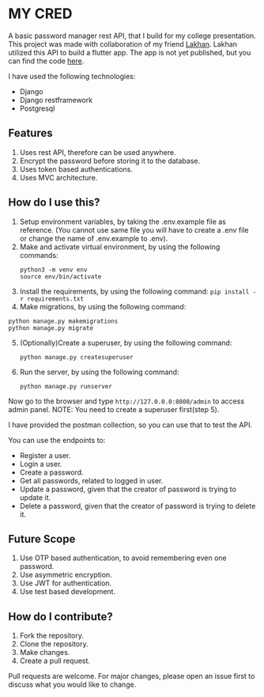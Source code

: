 # MY CRED

A basic password manager rest API, that I build for my college presentation. This project was made with collaboration of my friend [Lakhan](https://github.com/1akhanBaheti).
Lakhan utilized this API to build a flutter app. The app is not yet published, but you can find the code [here](https://github.com/1akhanBaheti/Password-Manager).

I have used the following technologies:

- Django
- Django restframework
- Postgresql

## Features

1. Uses rest API, therefore can be used anywhere.
2. Encrypt the password before storing it to the database.
3. Uses token based authentications.
4. Uses MVC architecture.

## How do I use this?

1. Setup environment variables, by taking the .env.example file as reference. (You cannot use same file you will have to create a .env file or change the name of .env.example to .env).
2. Make and activate virtual environment, by using the following commands:
   ```
   python3 -m venv env
   source env/bin/activate
   ```
3. Install the requirements, by using the following command:
   `pip install -r requirements.txt`
4. Make migrations, by using the following command:

```
python manage.py makemigrations
python manage.py migrate
```

5. (Optionally)Create a superuser, by using the following command:

   ```
   python manage.py createsuperuser
   ```

6. Run the server, by using the following command:

   ```
   python manage.py runserver
   ```

Now go to the browser and type `http://127.0.0.0:8000/admin` to access admin panel. NOTE: You need to create a superuser first(step 5).

I have provided the postman collection, so you can use that to test the API.

You can use the endpoints to:

- Register a user.
- Login a user.
- Create a password.
- Get all passwords, related to logged in user.
- Update a password, given that the creator of password is trying to update it.
- Delete a password, given that the creator of password is trying to delete it.

## Future Scope

1. Use OTP based authentication, to avoid remembering even one password.
2. Use asymmetric encryption.
3. Use JWT for authentication.
4. Use test based development.

## How do I contribute?

1. Fork the repository.
2. Clone the repository.
3. Make changes.
4. Create a pull request.

Pull requests are welcome. For major changes, please open an issue first to discuss what you would like to change.
